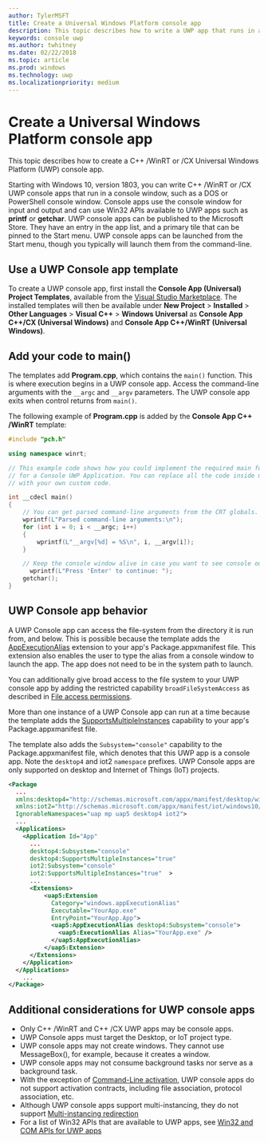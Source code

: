 ```yaml
---
author: TylerMSFT
title: Create a Universal Windows Platform console app
description: This topic describes how to write a UWP app that runs in a console window.
keywords: console uwp
ms.author: twhitney
ms.date: 02/22/2018
ms.topic: article
ms.prod: windows
ms.technology: uwp
ms.localizationpriority: medium
---
```


# Create a Universal Windows Platform console app

This topic describes how to create a C++ /WinRT or /CX Universal Windows Platform (UWP) console app.

Starting with Windows 10, version 1803, you can write C++ /WinRT or /CX UWP console apps that run in a console window, such as a DOS or PowerShell console window. Console apps use the console window for input and output and can use Win32 APIs available to UWP apps such as **printf** or **getchar**. UWP console apps can be published to the Microsoft Store. They have an entry in the app list, and a primary tile that can be pinned to the Start menu. UWP console apps can be launched from the Start menu, though you typically will launch them from the command-line.

## Use a UWP Console app template 

To create a UWP console app, first install the **Console App (Universal) Project Templates**, available from the [Visual Studio Marketplace](https://aka.ms/E2nzbv). The installed templates will then be available under **New Project** > **Installed** > **Other Languages** > **Visual C++** > **Windows Universal** as **Console App C++/CX (Universal Windows)** and **Console App C++/WinRT (Universal Windows)**.

## Add your code to main()

The templates add **Program.cpp**, which contains the `main()` function. This is where execution begins in a UWP console app. Access the command-line arguments with the `__argc` and `__argv` parameters. The UWP console app exits when control returns from `main()`.

The following example of **Program.cpp** is added by the **Console App C++ /WinRT** template:

```cpp
#include "pch.h"

using namespace winrt;

// This example code shows how you could implement the required main function
// for a Console UWP Application. You can replace all the code inside main
// with your own custom code.

int __cdecl main()
{
    // You can get parsed command-line arguments from the CRT globals.
    wprintf(L"Parsed command-line arguments:\n");
    for (int i = 0; i < __argc; i++)
    {
        wprintf(L"__argv[%d] = %S\n", i, __argv[i]);
    }

    // Keep the console window alive in case you want to see console output when running from within Visual Studio
	  wprintf(L"Press 'Enter' to continue: ");
    getchar();
}
```

## UWP Console app behavior

A UWP Console app can access the file-system from the directory it is run from, and below. This is possible because the template adds the [AppExecutionAlias](https://docs.microsoft.com/uwp/schemas/appxpackage/uapmanifestschema/element-uap5-appexecutionalias) extension to your app's Package.appxmanifest file. This extension also enables the user to type the alias from a console window to launch the app. The app does not need to be in the system path to launch.

You can additionally give broad access to the file system to your UWP console app by adding the restricted capability `broadFileSystemAccess` as described in [File access permissions](https://docs.microsoft.com/windows/uwp/files/file-access-permissions).

More than one instance of a UWP Console app can run at a time because the template adds the [SupportsMultipleInstances](multi-instance-uwp.md) capability to your app's Package.appxmanifest file.

The template also adds the `Subsystem="console"` capability to the Package.appxmanifest file, which denotes that this UWP app is a console app. Note the `desktop4` and iot2 `namespace` prefixes. UWP Console apps are only supported on desktop and Internet of Things (IoT) projects.

```xml
<Package
  ...
  xmlns:desktop4="http://schemas.microsoft.com/appx/manifest/desktop/windows10/4" 
  xmlns:iot2="http://schemas.microsoft.com/appx/manifest/iot/windows10/2" 
  IgnorableNamespaces="uap mp uap5 desktop4 iot2">
  ...
  <Applications>
    <Application Id="App"
	  ...
      desktop4:Subsystem="console" 
      desktop4:SupportsMultipleInstances="true" 
      iot2:Subsystem="console" 
      iot2:SupportsMultipleInstances="true"  >
      ...
      <Extensions>
          <uap5:Extension 
            Category="windows.appExecutionAlias" 
            Executable="YourApp.exe" 
            EntryPoint="YourApp.App">
            <uap5:AppExecutionAlias desktop4:Subsystem="console">
              <uap5:ExecutionAlias Alias="YourApp.exe" />
            </uap5:AppExecutionAlias>
          </uap5:Extension>
      </Extensions>
    </Application>
  </Applications>
    ...
</Package>
```

## Additional considerations for UWP console apps

- Only C++ /WinRT and C++ /CX UWP apps may be console apps.
- UWP Console apps must target the Desktop, or IoT project type.
- UWP console apps may not create windows. They cannot use MessageBox(), for example, because it creates a window.
- UWP console apps may not consume background tasks nor serve as a background task.
- With the exception of [Command-Line activation](https://blogs.windows.com/buildingapps/2017/07/05/command-line-activation-universal-windows-apps/#5YJUzjBoXCL4MhAe.97), UWP console apps do not support activation contracts, including file association, protocol association, etc.
- Although UWP console apps support multi-instancing, they do not support [Multi-instancing redirection](multi-instance-uwp.md)
- For a list of Win32 APIs that are available to UWP apps, see [Win32 and COM APIs for UWP apps](https://docs.microsoft.com/uwp/win32-and-com/win32-and-com-for-uwp-apps)